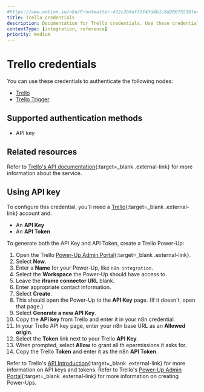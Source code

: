 ```yaml
---
#https://www.notion.so/n8n/Frontmatter-432c2b8dff1f43d4b1c8d20075510fe4
title: Trello credentials
description: Documentation for Trello credentials. Use these credentials to authenticate Trello in n8n, a workflow automation platform.
contentType: [integration, reference]
priority: medium
---
```


# Trello credentials

You can use these credentials to authenticate the following nodes:

- [Trello](/integrations/builtin/app-nodes/n8n-nodes-base.trello.md)
- [Trello Trigger](/integrations/builtin/trigger-nodes/n8n-nodes-base.trellotrigger.md)

## Supported authentication methods

- API key

## Related resources

Refer to [Trello's API documentation](https://developer.atlassian.com/cloud/trello/guides/rest-api/api-introduction/){:target=_blank .external-link} for more information about the service.

## Using API key

To configure this credential, you'll need a [Trello](https://trello.com/){:target=_blank .external-link} account and:

- An **API Key**
- An **API Token**

To generate both the API Key and API Token, create a Trello Power-Up:

1. Open the Trello [Power-Up Admin Portal](https://trello.com/power-ups/admin){:target=_blank .external-link}.
2. Select **New**.
3. Enter a **Name** for your Power-Up, like `n8n integration`.
4. Select the **Workspace** the Power-Up should have access to.
5. Leave the **iframe connector URL** blank.
6. Enter appropriate contact information.
7. Select **Create**.
8. This should open the Power-Up to the **API Key** page. (If it doesn't, open that page.)
9. Select **Generate a new API Key**.
10. Copy the **API key** from Trello and enter it in your n8n credential.
11. In your Trello API key page, enter your n8n base URL as an **Allowed origin**.
12. Select the **Token** link next to your Trello **API Key**.
13. When prompted, select **Allow** to grant all th epermissions it asks for.
14. Copy the Trello **Token** and enter it as the n8n **API Token**.

Refer to Trello's [API Introduction](https://developer.atlassian.com/cloud/trello/guides/rest-api/api-introduction/#api-introduction){:target=_blank .external-link} for more information on API keys and tokens. Refer to Trello's [Power-Up Admin Portal](https://developer.atlassian.com/cloud/trello/guides/power-ups/managing-power-ups/#power-up-admin-portal){:target=_blank .external-link} for more information on creating Power-Ups.
